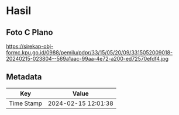 # Hasil

## Foto C Plano

https://sirekap-obj-formc.kpu.go.id/0988/pemilu/pdpr/33/15/05/20/09/3315052009018-20240215-023804--569a1aac-99aa-4e72-a200-ed72570efdf4.jpg


## Metadata

| Key        | Value               |
| ---------- | ------------------- |
| Time Stamp | 2024-02-15 12:01:38 |



